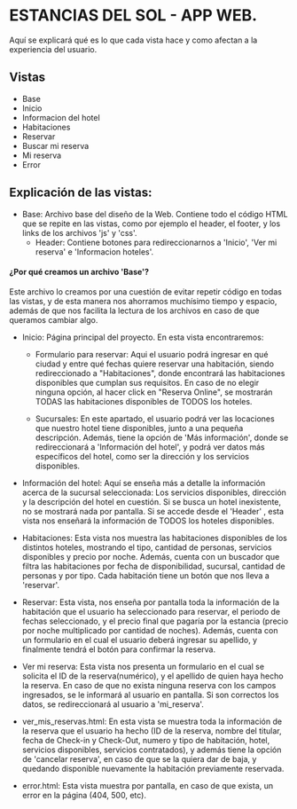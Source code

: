 
# ESTANCIAS DEL SOL - APP WEB.

Aquí se explicará qué es lo que cada vista hace y como afectan a la experiencia del usuario.


## Vistas
- Base
- Inicio
- Informacion del hotel
- Habitaciones
- Reservar
- Buscar mi reserva
- Mi reserva
- Error




## Explicación de las vistas:

- Base: Archivo base del diseño de la Web.  Contiene todo el código HTML que se repite en las vistas, como por ejemplo el header, el footer, y los links de los archivos 'js' y 'css'.
    - Header: Contiene botones para redireccionarnos a 'Inicio', 'Ver mi reserva' e 'Informacion hoteles'.






#### ¿Por qué creamos un archivo 'Base'?

Este archivo lo creamos por una cuestión de evitar repetir código en todas las vistas, y de esta manera nos ahorramos muchísimo tiempo y espacio, además de que nos facilita la lectura de los archivos en caso de que queramos cambiar algo.



- Inicio: Página principal del proyecto. En esta vista encontraremos:

    - Formulario para reservar: Aqui el usuario podrá ingresar en qué ciudad y entre qué fechas quiere reservar una habitación, siendo redireccionado a "Habitaciones", donde encontrará las habitaciones disponibles que cumplan sus requisitos. En caso de no elegir ninguna opción, al hacer click en "Reserva Online", se mostrarán TODAS las habitaciones disponibles de TODOS los hoteles.
    
    - Sucursales: En este apartado, el usuario podrá ver las locaciones que nuestro hotel tiene disponibles, junto a una pequeña descripción. Además, tiene la opción de 'Más información', donde se redireccionará a 'Información del hotel', y podrá ver datos más específicos del hotel, como ser la dirección y los servicios disponibles.

- Información del hotel: Aquí se enseña más a detalle la información acerca de la sucursal seleccionada: Los servicios disponibles, dirección y la descripción del hotel en cuestión. Si se busca un hotel inexistente, no se mostrará nada por pantalla. Si se accede desde el 'Header' ,  esta vista nos enseñará la información de TODOS los hoteles disponibles.
- Habitaciones: Esta vista nos muestra las habitaciones disponibles de los distintos hoteles, mostrando el tipo, cantidad de personas, servicios disponibles y precio por noche. Además, cuenta con un buscador que filtra las habitaciones por fecha de disponibilidad, sucursal, cantidad de personas y por tipo. Cada habitación tiene un botón que nos lleva a 'reservar'.

- Reservar: Esta vista, nos enseña por pantalla toda la información de la habitación que el usuario ha seleccionado para reservar, el periodo de fechas seleccionado, y el precio final que pagaría por la estancia (precio por noche multiplicado por cantidad de noches).  Además, cuenta con un formulario en el cual el usuario deberá ingresar su apellido, y finalmente tendrá el botón para confirmar la reserva.


- Ver mi reserva: Esta vista nos presenta un formulario en el cual se solicita el ID de la reserva(numérico), y el apellido de quien haya hecho la reserva. En caso de que no exista ninguna reserva con los campos ingresados, se le informará al  usuario en pantalla. Si son correctos los datos, se redireccionará al usuario a 'mi_reserva'.

- ver_mis_reservas.html: En esta vista se muestra toda la información de la reserva que el usuario ha hecho (ID de la reserva, nombre del titular, fecha de Check-in y Check-Out, numero y tipo de habitación, hotel, servicios disponibles, servicios contratados), y además tiene la opción de 'cancelar reserva', en caso de que se la quiera dar de baja, y quedando disponible nuevamente la habitación previamente reservada.

- error.html: Esta vista muestra por pantalla, en caso de que exista, un error en la página (404, 500, etc).